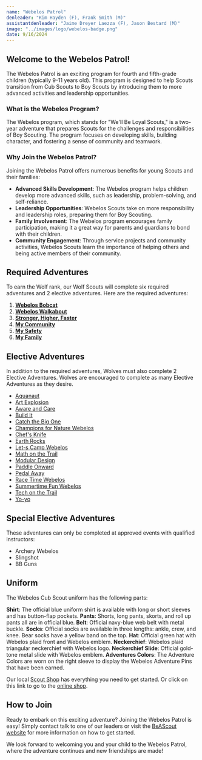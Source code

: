 ```yaml
---
name: "Webelos Patrol"
denleader: "Kim Hayden (F), Frank Smith (M)"
assistantdenleader: "Jaime Dreyer Laezza (F), Jason Bestard (M)"
image: "../images/logo/webelos-badge.png"
date: 9/16/2024
---
```

## Welcome to the Webelos Patrol!

The Webelos Patrol is an exciting program for fourth and fifth-grade children (typically 9-11 years old). This program is designed to help Scouts transition from Cub Scouts to Boy Scouts by introducing them to more advanced activities and leadership opportunities.

### What is the Webelos Program?

The Webelos program, which stands for "We'll Be Loyal Scouts," is a two-year adventure that prepares Scouts for the challenges and responsibilities of Boy Scouting. The program focuses on developing skills, building character, and fostering a sense of community and teamwork.

### Why Join the Webelos Patrol?

Joining the Webelos Patrol offers numerous benefits for young Scouts and their families:

- **Advanced Skills Development**: The Webelos program helps children develop more advanced skills, such as leadership, problem-solving, and self-reliance.
- **Leadership Opportunities**: Webelos Scouts take on more responsibility and leadership roles, preparing them for Boy Scouting.
- **Family Involvement**: The Webelos program encourages family participation, making it a great way for parents and guardians to bond with their children.
- **Community Engagement**: Through service projects and community activities, Webelos Scouts learn the importance of helping others and being active members of their community.

## Required Adventures

To earn the Wolf rank, our Wolf Scouts will complete six required adventures and 2 elective adventures. Here are the required adventures:

1. [**Webelos Bobcat**](https://www.scouting.org/cub-scout-adventures/bobcat-webelos/)
2. [**Webelos Walkabout**](https://www.scouting.org/cub-scout-adventures/webelos-walkabout/)
3. [**Stronger, Higher, Faster**](https://www.scouting.org/cub-scout-adventures/stronger-faster-higher/)
4. [**My Community**](https://www.scouting.org/cub-scout-adventures/my-community/)
5. [**My Safety**](https://www.scouting.org/cub-scout-adventures/my-safety/)
6. [**My Family**](https://www.scouting.org/cub-scout-adventures/my-family/)

## Elective Adventures

In addition to the required adventures, Wolves must also complete 2 Elective Adventures. Wolves are encouraged to complete as many Elective Adventures as they desire.

- [Aquanaut](https://www.scouting.org/cub-scout-adventures/aquanaut/)
- [Art Explosion](https://www.scouting.org/cub-scout-adventures/art-explosion/)
- [Aware and Care](https://www.scouting.org/cub-scout-adventures/aware-and-care/)
- [Build It](https://www.scouting.org/cub-scout-adventures/build-it/)
- [Catch the Big One](https://www.scouting.org/cub-scout-adventures/catch-the-big-one/)
- [Champions for Nature Webelos](https://www.scouting.org/cub-scout-adventures/champions-for-nature-webelos/)
- [Chef's Knife](https://www.scouting.org/cub-scout-adventures/chefs-knife/)
- [Earth Rocks](https://www.scouting.org/cub-scout-adventures/earth-rocks/)
- [Let-s Camp Webelos](https://www.scouting.org/cub-scout-adventures/lets-camp-webelos/)
- [Math on the Trail](https://www.scouting.org/cub-scout-adventures/math-on-the-trail/)
- [Modular Design](https://www.scouting.org/cub-scout-adventures/modular-design/)
- [Paddle Onward](https://www.scouting.org/cub-scout-adventures/paddle-onward/)
- [Pedal Away](https://www.scouting.org/cub-scout-adventures/pedal-away/)
- [Race Time Webelos](https://www.scouting.org/cub-scout-adventures/race-time-webelos/)
- [Summertime Fun Webelos](https://www.scouting.org/cub-scout-adventures/summertime-fun-webelos/)
- [Tech on the Trail](https://www.scouting.org/cub-scout-adventures/tech-on-the-trail/)
- [Yo-yo](https://www.scouting.org/cub-scout-adventures/yo-yo/)

## Special Elective Adventures

These adventures can only be completed at approved events with qualified instructors:

- Archery Webelos
- Slingshot
- BB Guns

## Uniform

The Webelos Cub Scout uniform has the following parts:

**Shirt**: The official blue uniform shirt is available with long or short sleeves and has button-flap pockets.
**Pants**: Shorts, long pants, skorts, and roll up pants all are in official blue.
**Belt**: Official navy-blue web belt with metal buckle.
**Socks**: Official socks are available in three lengths: ankle, crew, and knee. Bear socks have a yellow band on the top.
**Hat**: Official green hat with Webelos plaid front and Webelos emblem.
**Neckerchief**: Webelos plaid triangular neckerchief with Webelos logo.
**Neckerchief Slide**: Official gold-tone metal slide with Webelos emblem.
**Adventures Colors**: The Adventure Colors are worn on the right sleeve to display the Webelos Adventure Pins that have been earned.

Our local [Scout Shop](https://www.bing.com/search?pglt=513&q=troy+scout+shop&cvid=43d8bcc8c6e0485fa7dbde8ada51db3c&gs_lcrp=EgZjaHJvbWUyBggAEEUYOTIGCAEQABhAMgYIAhAAGEDSAQgyMzA1ajBqMagCALACAA&FORM=ANNTA1&PC=W099) has everything you need to get started. Or click on this link to go to the [online shop](https://www.scoutshop.org/cub-scout-wolf).

## How to Join

Ready to embark on this exciting adventure? Joining the Webelos Patrol is easy! Simply contact talk to one of our leaders or visit the [BeAScout website](https://beascout.scouting.org/list/?zip=48038&program%5B%5D=pack&unitID=233029) for more information on how to get started.

We look forward to welcoming you and your child to the Webelos Patrol, where the adventure continues and new friendships are made!